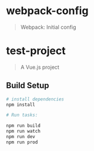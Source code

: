 # webpack-config
> Webpack: Initial config

# test-project

> A Vue.js project

## Build Setup

``` bash
# install dependencies
npm install

# Run tasks:

npm run build
npm run watch
npm run dev
npm run prod

```
